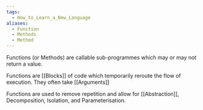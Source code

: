 ```yaml
---
tags:
  - How_to_Learn_a_New_Language
aliases:
  - Function
  - Methods
  - Method
---
```

Functions (or Methods) are callable sub-programmes which may or may not return a value.

Functions are [[Blocks]] of code which temporarily reroute the flow of execution. They often take [[Arguments]]

Functions are used to remove repetition and allow for [[Abstraction]], Decomposition, Isolation, and Parameterisation.